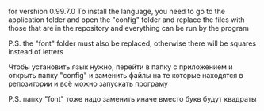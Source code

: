 for vershion 0.99.7.0
Тo install the language, you need to go to the application folder and open the "config" folder and replace the files with those that are in the repository and everything can be run by the program

P.S. the "font" folder must also be replaced, otherwise there will be squares instead of letters


Чтобы установить язык нужно, перейти в папку с приложением и открыть папку "config" и заменить файлы на те которые находятся в репозитории и всё можно запускать програму

P.S. папку "font"  тоже надо заменить иначе вместо  букв будут квадраты
